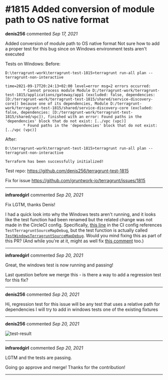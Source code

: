 # #1815 Added conversion of module path to OS native format

**denis256** commented *Sep 17, 2021*

Added conversion of module path to OS native format
Not sure how to add a proper test for this bug since on Windows environment tests aren't executed

Tests on Windows:
Before:
```
D:\terragrunt-work\terragrunt-test-1815>terragrunt run-all plan --terragrunt-non-interactive

time=2021-09-17T20:24:13+02:00 level=error msg=2 errors occurred:
        * Cannot process module Module D:/terragrunt-work/terragrunt-test-1815/applications/gateway/app1 (excluded: false, dependencies: [D:/terragrunt-work/terragrunt-test-1815/shared/service-discovery-core]) because one of its dependencies, Module D:/terragrunt-work/terragrunt-test-1815/shared/service-discovery-core (excluded: false, dependencies: [D:/terragrunt-work/terragrunt-test-1815/shared/vpc]), finished with an error: Found paths in the 'dependencies' block that do not exist: [../vpc (vpc)]
        * Found paths in the 'dependencies' block that do not exist: [../vpc (vpc)]
```
After:
```
D:\terragrunt-work\terragrunt-test-1815>terragrunt run-all plan --terragrunt-non-interactive

Terraform has been successfully initialized!

```
Test repo: https://github.com/denis256/terragrunt-test-1815

Fix for issue https://github.com/gruntwork-io/terragrunt/issues/1815
<br />
***


**infraredgirl** commented *Sep 20, 2021*

Fix LGTM, thanks Denis!

I had a quick look into why the Windows tests aren't running, and it looks like the test function had been renamed but the related change was not made in the CircleCI config. Specifically, [this line](https://github.com/gruntwork-io/terragrunt/blob/master/.circleci/config.yml#L32) in the CI config references `TestTerragruntSourceMapDebug`, but the test function is actually called [`TestWindowsTerragruntSourceMapDebug`](https://github.com/gruntwork-io/terragrunt/blob/master/test/integration_windows_test.go#L30). Would you mind fixing this as part of this PR? (And while you're at it, might as well fix [this comment](https://github.com/gruntwork-io/terragrunt/blob/master/test/integration_windows_test.go#L28) too.)
***

**infraredgirl** commented *Sep 20, 2021*

Great, the windows test is now running and passing!

Last question before we merge this - is there a way to add a regression test for this fix?
***

**denis256** commented *Sep 20, 2021*

Hi, regression test for this issue will be any test that uses a relative path for dependencies
I will try to add in windows tests one of the existing fixtures
***

**denis256** commented *Sep 20, 2021*

![test-result](https://user-images.githubusercontent.com/10694338/133980742-4a9e7a74-c3b9-418f-94c8-b76e90a76615.png)

***

**infraredgirl** commented *Sep 20, 2021*

LGTM and the tests are passing.

Going go approve and merge! Thanks for the contribution!
***

